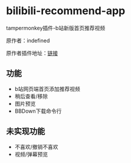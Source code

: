 # bilibili-recommend-app

tampermonkey插件-b站新版首页推荐视频

原作者：indefined

原作者插件地址：[链接](https://greasyfork.org/zh-CN/scripts/368446-bilibili%E7%BD%91%E9%A1%B5%E7%AB%AF%E6%B7%BB%E5%8A%A0app%E9%A6%96%E9%A1%B5%E6%8E%A8%E8%8D%90)

## 功能

- b站网页端首页添加推荐视频
- 稍后查看/移除
- 图片预览
- BBDown下载命令行

## 未实现功能

- 不喜欢/撤销不喜欢
- 视频/弹幕预览

